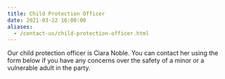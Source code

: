 ```yaml
---
title: Child Protection Officer
date: 2021-03-22 16:00:00
aliases:
  - /contact-us/child-protection-officer.html
---
```


Our child protection officer is Ciara Noble. You can contact her using the form below if you have any concerns over the safety of a minor or a vulnerable adult in the party.
